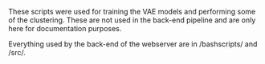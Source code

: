 These scripts were used for training the VAE models and performing some of the clustering. 
These are not used in the back-end pipeline and are only here for documentation purposes.

Everything used by the back-end of the webserver are in /bashscripts/ and /src/.
